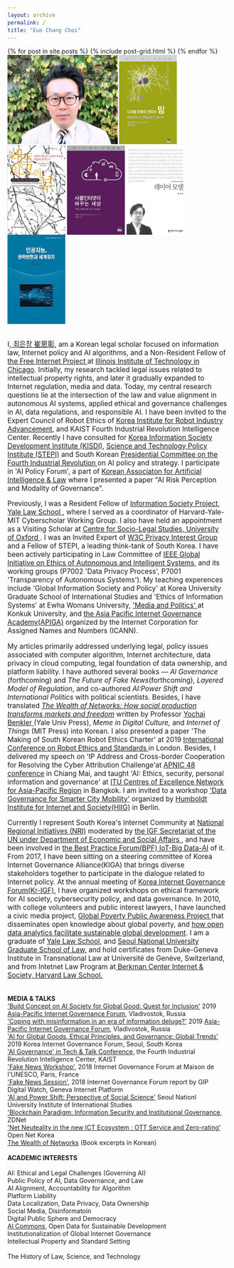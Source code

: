 ```yaml
---
layout: archive
permalink: /
title: "Eun Chang Choi"
---
```

<body bottommargin="0">
<div class="tiles">
{% for post in site.posts %}
	{% include post-grid.html %}
{% endfor %}
</div><!-- /.tiles -->
<div style="width:98%">
<div>
<img style="height:200px" src="images/profile.jpg">
 <a href="https://mitpress.mit.edu/books/memes-digital-culture"><img style="vertical-align:top;height:200px;width:130px;" src="images/book1.png"></a>
 <a href="http://www.benkler.org/Benkler_Wealth_Of_Networks.pdf"><img style="vertical-align:top;height:200px;width:130px;" src="images/book2.jpg"></a>
 <a href="http://www.kyobobook.co.kr/product/detailViewKor.laf?ejkGb=KOR&mallGb=KOR&barcode=9788946062726&orderClick=LAH&Kc="><img style="vertical-align:top;height:200px;width:130px;" src="images/book3.jpg"></a>
 <a href="http://www.kyobobook.co.kr/product/detailViewKor.laf?barcode=9791130437002&orderClick=357"><img style="vertical-align:top;height:200px;width:130px;" src="images/book4.jpg"></a> <a href="http://www.kyobobook.co.kr/product/detailViewKor.laf?ejkGb=KOR&mallGb=KOR&barcode=9788964361436&orderClick=LAH&Kc="><img style="vertical-align:top;height:200px;width:130px;" src="images/book5.jpg"> </a>
 <br>
 <br>
<p style="font-size:1.1em">I,<a href="https://thecourtyard.law.yale.edu/hub/yalelaw/profile/eunchangchoi"> 최은창 崔恩彰</a>,
am a Korean legal scholar focused on information law, Internet policy and AI algorithms, and a Non-Resident Fellow of<a href="https://thefreeinternetproject.org/"> the Free Internet Project </a> at <a href="https://www.kentlaw.iit.edu/">Illinois Institute of Technology in Chicago</a>. Initially, my research tackled legal issues related to intellectual property rights, and later it gradually expanded to Internet regulation, media and data. Today, my central research questions lie at the intersection of the law and value alignment in autonomous AI systems, applied ethical and governance challenges in AI, data regulations, and responsible AI. I have been invited to the Expert Council of Robot Ethics of <a href="https://www.k-robot.org/"> Korea Institute for Robot Industry Advancement</a>, and KAIST Fourth Industrial Revolution Intelligence Center. Recently I have consulted for <a href="https://www.kisdi.re.kr/"> Korea Information Society Development Institute (KISDI)</a>, <a href="http://www.stepi.re.kr/"> Science and Technology Policy Institute (STEPI)</a> and South Korean <a href="https://www.4th-ir.go.kr"> Presidential Committee on the Fourth Industrial Revolution </a> on AI policy and strategy. I participate in 'AI Policy Forum', a part of <a href="http://kaail.or.kr"> Korean Associaton for Artificial Intelligence & Law</a> where I presented a paper "AI Risk Perception and Modality of Governance".
  <p  style="font-size:1.1em"> Previously, I was a Resident Fellow of <a href="https://law.yale.edu/isp"> Information Society Project, Yale Law School </a>, where I served as a coordinator of Harvard-Yale-MIT Cyberscholar Working Group. I also have held an appointment as a Visiting Scholar at <a href="https://www.law.ox.ac.uk/centres-institutes/centre-socio-legal-studies"> Centre for Socio-Legal Studies, University of Oxford </a>. I was an Invited Expert of <a href="https://www.w3.org/2011/07/privacy-ig-charter"> W3C Privacy Interest Group</a> and a Fellow of STEPI, a leading think-tank of South Korea. I have been actively participating in Law Committee of <a href="https://ethicsinaction.ieee.org/">IEEE Global Initiative on Ethics of Autonomous and Intelligent Systems</a>, and its working groups (P7002 'Data Privacy Process', P7001 'Transparency of Autonomous Systems'). My teaching experences include 'Global Information Society and Policy' at Korea University Graduate School of International Studies and 'Ethics of Information Systems' at Ewha Womans University, <a href="https://www.facebook.com/Politics.Media"> 'Media and Politics' </a> at Konkuk University, and <a href="https://www.icann.org/news/announcement-2019-08-15-en"> the Asia Pacific Internet Governance Academy(APIGA)</a> organized by the Internet Corporation for Assigned Names and Numbers (ICANN).</p> 
<p style="font-size:1.1em"> My articles primarily addressed underlying legal, policy issues associated with computer algorithm, Internet architecture, data privacy in cloud computing, legal foundation of data ownership, and platform liability. I have authored several books — <i> Al Governance </i>(forthcoming) and <i>The Future of Fake News</i>(forthcoming), <i>Layered Model of Regulation</i>, and co-authored <i> AI:Power Shift and International Politics</i> with political scientists. Besides, I have translated <a href="http://www.kyobobook.co.kr/product/detailViewKor.laf?mallGb=KOR&ejkGb=KOR&barcode=9791130435473&orderClick=JA2"> <i> The Wealth of Networks: How social production transforms markets and freedom</i></a> written by Professor <a href="https://hls.harvard.edu/faculty/directory/10071/Benkler"> Yochai Benkler </a>(Yale Univ Press),<i> Meme in Digital Culture,</i> and <i>Internet of Things</i> (MIT Press) into Korean. I also presented a paper 'The Making of South Korean Robot Ethics Charter' at 2019 <a href="https://www.icres2019.org/"> International Conference on Robot Ethics and Standards </a> in London. Besides, I delivered my speech on 'IP Address and Cross-border Cooperation for Resolving the Cyber Attribution Challenge'at <a href="https://conference.apnic.net/48/program/schedule/#/day/6"> APNIC 48 conference</a> in Chiang Mai, and taught 'AI: Ethics, security, personal information and governance' at <a href="https://www.itu.int/en/ITU-D/Regional-Presence/AsiaPacific/Pages/Events/2019/Artificial-Intelligence-Overview-and-Applications.aspx"> ITU Centres of Excellence Network for Asia-Pacific Region</a> in Bangkok. I am invited to a workshop <a href= "https://www.intgovforum.org/multilingual/content/igf-2019-ws-182-data-governance-for-smarter-city-mobility">'Data Governance for Smarter City Mobility'</a> organized by <a href= "https://www.hiig.de/en/project/data-governance/"> Humboldt Institute for Internet and Society(HIIG)</a> in Berlin.
 </p> <p style="font-size:1.1em"> 
Currently I represent South Korea's Internet Community at <a href="http://www.intgovforum.org/multilingual/content/igf-regional-and-national-initiatives"> National Regional Initiatives (NRI)</a> moderated by <a href="http://intgovforum.org/multilingual/"> the IGF Secretariat of the UN under Department of Economic and Social Affairs </a>, and have been involved in <a href="http://www.intgovforum.org/multilingual/content/bpf-internet-of-things-iot-big-data-and-artificial-intelligence-ai-2018">the Best Practice Forum(BPF) IoT-Big Data-AI</a> of it. From 2017, I have been sitting on a steering committee of Korea Internet Governance Alliance(KIGA) that brings diverse stakeholders together to participate in the dialogue related to Internet policy. At the annual meeting of <a href="http://krigf.kr"> Korea Internet Governance Forum(Kr-IGF)</a>, I have organized workshops on ethical framework for AI society, cybersecurity policy, and data governance. In 2010, with college volunteers and public interest lawyers, I have launched a civic media project, <a href="http://www.povertyinfo.org"> Global Poverty Public Awareness Project </a> that disseminates open knowledge about global poverty, and <a href="http://www.un.org/en/sections/issues-depth/big-data-sustainable-development/index.html"> how open data analytics facilitate sustainable global development</a>. I am a graduate of <a href="https://law.yale.edu/"> Yale Law School</a>, and <a href="http://law.snu.ac.kr/index_en.php"> Seoul National University Graduate School of Law,</a> and hold certificates from Duke-Geneva Institute in Transnational Law at Université de Genève, Switzerland, and from Intetnet Law Program at<a href="https://www.cyber.harvard.edu/"> Berkman Center Internet & Society, Harvard Law School.</a> <br>
   <br>   

 <strong> MEDIA & TALKS </strong> <br> 
<a href="https://www.ftp.asia/index.php/s/tLZWIWMG1Qp7oA0">'Build Concept on AI Society for Global Good: Quest for Inclusion'</a> 2019 <a href="https://2019.aprigf.asia/prog"> Asia-Pacific Internet Governance Forum</a>, Vladivostok, Russia <br>
 <a href="https://www.ftp.asia/index.php/s/HGkuD3YVUBssKrP">'Coping with misinformation in an era of information deluge?'</a> 2019 <a href="https://2019.aprigf.asia/prog"> Asia-Pacific Internet Governance Forum</a>, Vladivostok, Russia <br>
 <a href="https://www.youtube.com/watch?v=0-ysDtfJ8Jk">'AI for Global Goods, Ethical Principles, and Governance: Global Trends'</a>  2019 Korea Internet Governance Forum, Seoul, South Korea<br>
  <a href="https://www.kaist.ac.kr/_prog/_board/?mode=V&no=96361&code=kaist_news&site_dvs_cd=kr&menu_dvs_cd=&list_typ=B&skey=&sval=&smonth=&site_dvs=&GotoPage=1"> 'AI Governance' in Tech & Talk Conference,</a> the Fourth Industrial Revolution Intelligence Center, KAIST <br>
   <a href="https://www.youtube.com/watch?v=quo1DLyitf8">'Fake News Workshop'</a>, 2018 Internet Governance Forum at Maison de l'UNESCO, Paris, France <br>
   <a href="https://dig.watch/sessions/session-fakenews">'Fake News Session'</a>, 2018 Internet Governance Forum report by GIP Digital Watch, Geneva Internet Platform <br>
   <a href="http://www.snuiis.re.kr/sub2/2_2_5_1.php?mode=view&number=458&b_name=event1_1&page=1">'AI and Power Shift: Perspective of Social Science'</a> Seoul Nationl University Institute of International Studies <br>
   <a href="http://www.zdnet.co.kr/view/?no=20170915172456&from=Mobile">'Blockchain Paradigm: Information Security and Institutional Governance, </a>ZDNet <br>
  <a href="https://opennet.or.kr/wp-content/uploads/2015/08/발표자료-Net-Neutrality-OTT-Zero-ratinghandout-2015812-.pdf"> 'Net Neuteality in the new ICT Ecosystem : OTT Service and Zero-rating'</a> Open Net Korea<br>
  <a href="http://wealthofnetworks.kr"> The Wealth of Networks</a> (Book excerpts in Korean)
    <br> 
    <br> 
  <strong> ACADEMIC INTERESTS </strong> <br>   
   AI: Ethical and Legal Challenges (Governing AI)<br>
   Public Policy of AI, Data Governance, and Law <br>
   AI Alignment, Accountability for Algorithm <br>
   Platform Liability <br>
   Data Localization, Data Privacy, Data Ownership <br>
   Social Media, Disinformatoin <br>
   Digital Public Sphere and Democracy <br> 
  <a href="http://news.itu.int/introducing-ai-commons/">AI Commons,</a> Open Data for Sustainable Development <br> 
   Institutionalization of Global Internet Governance <br>
   Intellectual Property and Standard Setting<br>  
   The History of Law, Science, and Technology <br>  
    <br> 
